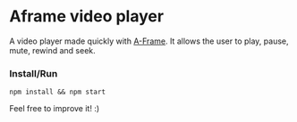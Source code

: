 # Aframe video player

A video player made quickly with [A-Frame](https://aframe.io).
It allows the user to play, pause, mute, rewind and seek.

### Install/Run
```
npm install && npm start
```

Feel free to improve it! :)